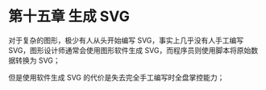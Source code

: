 # 第十五章 生成 SVG

对于复杂的图形，极少有人从头开始编写 SVG，事实上几乎没有人手工编写 SVG，图形设计师通常会使用图形软件生成 SVG，而程序员则使用脚本将原始数据转换为 SVG；

但是使用软件生成 SVG 的代价是失去完全手工编写时全盘掌控能力；

